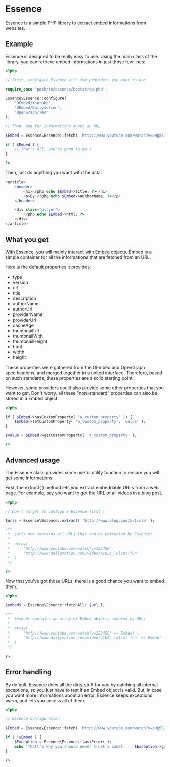 Essence
=======

Essence is a simple PHP library to extract embed informations from websites.

Example
-------

Essence is designed to be really easy to use.
Using the main class of the library, you can retrieve embed informations in just those few lines:

```php
<?php

// First, configure Essence with the providers you want to use

require_once 'path/to/essence/bootstrap.php';

Essence\Essence::configure(
	'OEmbed/Youtube',
	'OEmbed/Dailymotion',
	'OpenGraph/Ted'
);

// Then, ask for informations about an URL

$Embed = Essence\Essence::fetch( 'http://www.youtube.com/watch?v=oHg5SJYRHA0' );

if ( $Embed ) {
	// That's all, you're good to go !
}

?>
```

Then, just do anything you want with the data:

```php
<article>
	<header>
		<h1><?php echo $Embed->title; ?></h1>
		<p>By <?php echo $Embed->authorName; ?></p>
	</header>

	<div class="player">
		<?php echo $Embed->html; ?>
	</div>
</article>
```

What you get
------------

With Essence, you will mainly interact with Embed objects.
Embed is a simple container for all the informations that are fetched from an URL.

Here is the default properties it provides:

* type
* version
* url
* title
* description
* authorName
* authorUrl
* providerName
* providerUrl
* cacheAge
* thumbnailUrl
* thumbnailWith
* thumbnailHeight
* html
* width
* height
 
These properties were gathered from the OEmbed and OpenGraph specifications, and merged together in a united interface.
Therefore, based on such standards, these properties are a solid starting point.

However, some providers could also provide some other properties that you want to get.
Don't worry, all these "non-standard" properties can also be stored in a Embed object.

```php
<?php

if ( $Embed->hasCustomProperty( 'a_custom_property' )) {
	$Embed->setCustomProperty( 'a_custom_property', 'value' );
}

$value = $Embed->getCustomProperty( 'a_custom_property' );

?>
```

Advanced usage
--------------

The Essence class provides some useful utility function to ensure you will get some informations.

First, the extract( ) method lets you extract embeddable URLs from a web page.
For example, say you want to get the URL of all videos in a blog post.

```php
<?php

// Don't forget to configure Essence first !

$urls = Essence\Essence::extract( 'http://www.blog.com/article' );

/**
 *	$urls now contains all URLs that can be extracted by Essence:
 *	
 *	array(
 *		'http://www.youtube.com/watch?v=123456'
 *		'http://www.dailymotion.com/video/a1b2c_lolcat-fun'
 *	)
 */

?>
```

Now that you've got those URLs, there is a good chance you want to embed them.

```php
<?php

$embeds = Essence\Essence::fetchAll( $url );

/**
 *	$embeds contains an array of Embed objects indexed by URL:
 *	
 *	array(
 *		'http://www.youtube.com/watch?v=123456' => Embed( )
 *		'http://www.dailymotion.com/video/a1b2c_lolcat-fun' => Embed( )
 *	)
 */
 
?>
```

Error handling
--------------

By default, Essence does all the dirty stuff for you by catching all internal exceptions, so you just have to test if an Embed object is valid.
But, in case you want more informations about an error, Essence keeps exceptions warm, and lets you access all of them.

```php
<?php

// Essence configuration

$Embed = Essence\Essence::fetch( 'http://www.youtube.com/watch?v=oHg5SJYRHA0' );

if ( !$Embed ) {
	$Exception = Essence\Essence::lastError( );
	echo 'That\'s why you should never trust a camel: ', $Exception->getMessage( );
}

?>
```